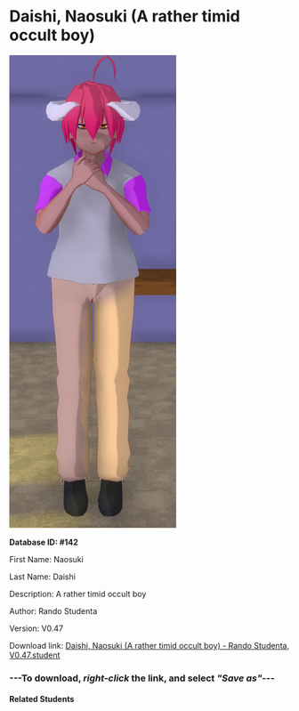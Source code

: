 # Daishi, Naosuki (A rather timid occult boy)

<img src="Files/Daishi, Naosuki (A rather timid occult boy).png" title="Daishi, Naosuki (A rather timid occult boy) - Rando Studenta, V0.47">

**Database ID: #142**

First Name: Naosuki

Last Name: Daishi

Description: A rather timid occult boy

Author: Rando Studenta

Version: V0.47

Download link: <a href="https://raw.githubusercontent.com/Arbiter1223/Daigaku-Gurashi-Custom-Students/master/Students/Files/Daishi%2C%20Naosuki%20(A%20rather%20timid%20occult%20boy)%20-%20Rando%20Studenta%2C%20V0.47.student">Daishi, Naosuki (A rather timid occult boy) - Rando Studenta, V0.47.student</a>

### ---**To download, _right-click_ the link, and select _"Save as"_**---

#### Related Students

